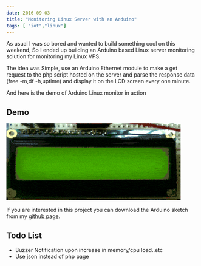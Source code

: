 ```yaml
---
date: 2016-09-03
title: "Monitoring Linux Server with an Arduino"
tags: [ "iot","linux"]
---
```



As usual I was so bored and wanted to build something cool on this weekend, So I ended up building an Arduino based Linux server monitoring solution for monitoring my Linux VPS.

The idea was Simple, use an Arduino Ethernet module to make a get request to the php script hosted on the server and parse the response data (free -m,df -h,uptime) and display it on the LCD screen every one minute.


And here is the demo of Arduino Linux monitor in action

## Demo 
![Arduino lcd](/assets/img/arduino-lcd.gif)


If you are interested in this project you can download the Arduino sketch from my [github page](https://github.com/shyamjos/Arduino_ServerMon). 

## Todo List 
* Buzzer Notification upon increase in memory/cpu load..etc
* Use json instead of php page
